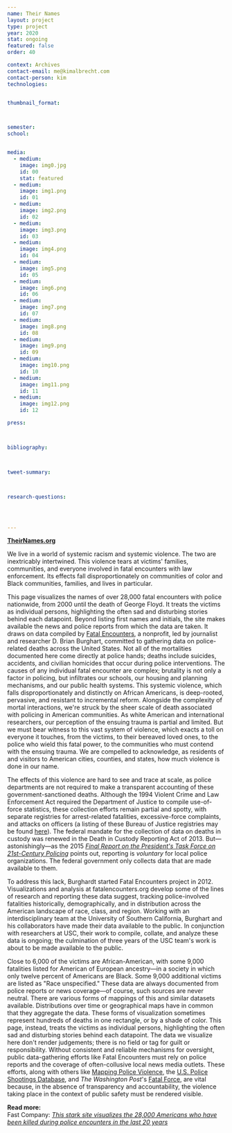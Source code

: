 ```yaml
---
name: Their Names
layout: project
type: project 
year: 2020
stat: ongoing
featured: false
order: 40

context: Archives
contact-email: me@kimalbrecht.com
contact-person: kim
technologies:


thumbnail_format:



semester: 
school: 


media:
  - medium:
    image: img0.jpg
    id: 00
    stat: featured
  - medium:
    image: img1.png
    id: 01
  - medium:
    image: img2.png
    id: 02
  - medium:
    image: img3.png
    id: 03
  - medium:
    image: img4.png
    id: 04
  - medium:
    image: img5.png
    id: 05
  - medium:
    image: img6.png
    id: 06
  - medium:
    image: img7.png
    id: 07
  - medium:
    image: img8.png
    id: 08
  - medium:
    image: img9.png
    id: 09
  - medium:
    image: img10.png
    id: 10
  - medium:
    image: img11.png
    id: 11
  - medium:
    image: img12.png
    id: 12

press:



bibliography:



tweet-summary: 



research-questions:




---
```


**[TheirNames.org](http://theirnames.org/)**


We live in a world of systemic racism and systemic violence. The two are inextricably intertwined. This violence tears at victims' families, communities, and everyone involved in fatal encounters with law enforcement. Its effects fall disproportionately on communities of color and Black communities, families, and lives in particular. 

This page visualizes the names of over 28,000 fatal encounters with police nationwide, from 2000 until the death of George Floyd. It treats the victims as individual persons, highlighting the often sad and disturbing stories behind each datapoint. Beyond listing first names and initials, the site makes available the news and police reports from which the data are taken. It draws on data compiled by [Fatal Encounters](https://fatalencounters.org/), a nonprofit, led by journalist and researcher D. Brian Burghart, committed to gathering data on police-related deaths across the United States. 
Not all of the mortalities documented here come directly at police hands; deaths include suicides, accidents, and civilian homicides that occur during police interventions. The causes of any individual fatal encounter are complex; brutality is not only a factor in policing, but infiltrates our schools, our housing and planning mechanisms, and our public health systems. This systemic violence, which falls disproportionately and distinctly on African Americans, is deep-rooted, pervasive, and resistant to incremental reform.
Alongside the complexity of mortal interactions, we're struck by the sheer scale of death associated with policing in American communities. As white American and international researchers, our perception of the ensuing trauma is partial and limited. But we must bear witness to this vast system of violence, which exacts a toll on everyone it touches, from the victims, to their bereaved loved ones, to the police who wield this fatal power, to the communities who must contend with the ensuing trauma. We are compelled to acknowledge, as residents of and visitors to American cities, counties, and states, how much violence is done in our name.

The effects of this violence are hard to see and trace at scale, as police departments are not required to make a transparent accounting of these government-sanctioned deaths. Although the 1994 Violent Crime and Law Enforcement Act required the Department of Justice to compile use-of-force statistics, these collection efforts remain partial and spotty, with separate registries for arrest-related fatalities, excessive-force complaints, and attacks on officers (a listing of these Bureau of Justice registries may be found [here](https://www.bjs.gov/index.cfm?ty=tp&tid=84)). The federal mandate for the collection of data on deaths in custody was renewed in the Death in Custody Reporting Act of 2013. But—astonishingly—as the 2015 [*Final Report on the President's Task Force on 21st-Century Policing*](https://cops.usdoj.gov/pdf/taskforce/TaskForce_FinalReport.pdf) points out, reporting is *voluntary* for local police organizations. The federal government only collects data that are made available to them. 

To address this lack, Burghardt started Fatal Encounters project in 2012. Visualizations and analysis at fatalencounters.org develop some of the lines of research and reporting these data suggest, tracking police-involved fatalities historically, demographically, and in distribution across the American landscape of race, class, and region. Working with an interdisciplinary team at the University of Southern California, Burghart and his collaborators have made their data available to the public. In conjunction with researchers at USC, their work to compile, collate, and analyze these data is ongoing; the culmination of three years of the USC team's work is about to be made available to the public.

Close to 6,000 of the victims are African-American, with some 9,000 fatalities listed for American of European ancestry—in a society in which only twelve percent of Americans are Black. Some 9,000 additional victims are listed as "Race unspecified." These data are always documented from police reports or news coverage—of course, such sources are never neutral.
There are various forms of mappings of this and similar datasets available. Distributions over time or geographical maps have in common that they aggregate the data. These forms of visualization sometimes represent hundreds of deaths in one rectangle, or by a shade of color. This page, instead, treats the victims as individual persons, highlighting the often sad and disturbing stories behind each datapoint.
The data we visualize here don't render judgements; there is no field or tag for guilt or responsibility. Without consistent and reliable mechanisms for oversight, public data-gathering efforts like Fatal Encounters must rely on police reports and the coverage of often-collusive local news media outlets. These efforts, along with others like [Mapping Police Violence](https://mappingpoliceviolence.org/), the [U.S. Police Shootings Database](https://docs.google.com/spreadsheets/d/1cEGQ3eAFKpFBVq1k2mZIy5mBPxC6nBTJHzuSWtZQSVw/edit#gid=1144428085), and *The Washington Post*'s [Fatal Force](https://www.washingtonpost.com/graphics/investigations/police-shootings-database/), are vital because, in the absence of transparency and accountability, the violence taking place in the context of public safety must be rendered visible. 

**Read more:**<br />
Fast Company: [*This stark site visualizes the 28,000 Americans who have been killed during police encounters in the last 20 years*](https://www.fastcompany.com/90516259/this-stark-site-visualizes-the-28000-americans-who-have-been-killed-by-police-in-the-last-20-years)
